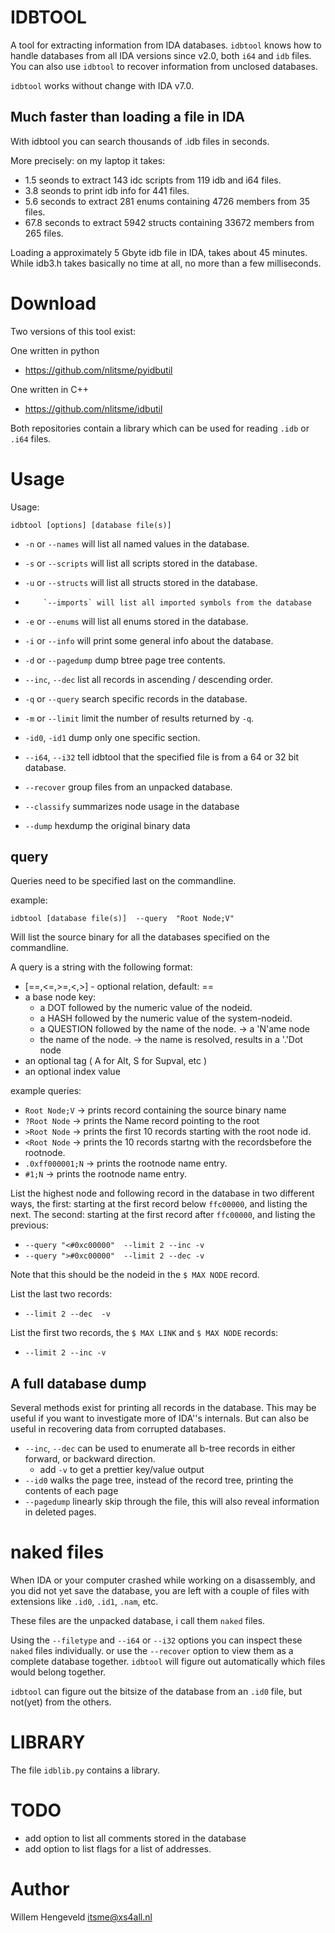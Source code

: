 IDBTOOL
=======

A tool for extracting information from IDA databases.
`idbtool` knows how to handle databases from all IDA versions since v2.0, both `i64` and `idb` files.
You can also use `idbtool` to recover information from unclosed databases.

`idbtool` works without change with IDA v7.0.


Much faster than loading a file in IDA
--------------------------------------

With idbtool you can search thousands of .idb files in seconds.

More precisely: on my laptop it takes:

 *  1.5 seonds to extract 143 idc scripts from 119 idb and i64 files.
 *  3.8 seonds to print idb info for 441 files.
 *  5.6 seconds to extract 281 enums containing 4726 members from 35 files.
 * 67.8 seconds to extract 5942 structs containing 33672 members from 265 files.

Loading a approximately 5 Gbyte idb file in IDA, takes about 45 minutes.
While idb3.h takes basically no time at all, no more than a few milliseconds.



Download
========

Two versions of this tool exist:

One written in python
 * https://github.com/nlitsme/pyidbutil

One written in C++
 * https://github.com/nlitsme/idbutil

Both repositories contain a library which can be used for reading `.idb` or `.i64` files.


Usage
=====

Usage: 

    idbtool [options] [database file(s)]

 * `-n` or `--names`  will list all named values in the database.
 * `-s` or `--scripts` will list all scripts stored in the database.
 * `-u` or `--structs` will list all structs stored in the database.
 *         `--imports` will list all imported symbols from the database
 * `-e` or `--enums` will list all enums stored in the database.
 * `-i` or `--info` will print some general info about the database. 

 * `-d` or `--pagedump`  dump btree page tree contents.
 * `--inc`, `--dec` list all records in ascending / descending order.
 * `-q` or `--query` search specific records in the database.
 * `-m` or `--limit` limit the number of results returned by `-q`.
 * `-id0`, `-id1` dump only one specific section.
 * `--i64`, `--i32` tell idbtool that the specified file is from a 64 or 32 bit database.
 * `--recover` group files from an unpacked database.
 * `--classify` summarizes node usage in the database
 * `--dump`  hexdump the original binary data

query
-----

Queries need to be specified last on the commandline.

example:

    idbtool [database file(s)]  --query  "Root Node;V"

Will list the source binary for all the databases specified on the commandline.

A query is a string with the following format:

 * [==,<=,>=,<,>]  - optional relation, default: ==
 * a base node key:
    * a DOT followed by the numeric value of the nodeid.
    * a HASH followed by the numeric value of the system-nodeid.
    * a QUESTION followed by the name of the node. -> a 'N'ame node
    * the name of the node.  -> the name is resolved, results in a '.'Dot node
 * an optional tag ( A for Alt, S for Supval, etc )
 * an optional index value

example queries:
 * `Root Node;V` -> prints record containing the source binary name
 * `?Root Node` -> prints the Name record pointing to the root
 * `>Root Node` -> prints the first 10 records starting with the root node id.
 * `<Root Node` -> prints the 10 records startng with the recordsbefore the rootnode.
 * `.0xff000001;N` -> prints the rootnode name entry.
 * `#1;N` -> prints the rootnode name entry.

List the highest node and following record in the database in two different ways,
the first: starting at the first record below `ffc00000`, and listing the next.
The second: starting at the first record after `ffc00000`, and listing the previous:
 * `--query "<#0xc00000"  --limit 2 --inc -v`
 * `--query ">#0xc00000"  --limit 2 --dec -v`

Note that this should be the nodeid in the `$ MAX NODE` record.

List the last two records:
 * `--limit 2 --dec  -v`

List the first two records, the `$ MAX LINK` and `$ MAX NODE` records:
 * `--limit 2 --inc -v`


A full database dump
--------------------

Several methods exist for printing all records in the database. This may be useful if
you want to investigate more of IDA''s internals. But can also be useful in recovering
data from corrupted databases.

 * `--inc`, `--dec` can be used to enumerate all b-tree records in either forward, or backward direction.
    * add `-v` to get a prettier key/value output
 * `--id0`  walks the page tree, instead of the record tree, printing the contents of each page
 * `--pagedump` linearly skip through the file, this will also reveal information in deleted pages.

naked files
===========

When IDA or your computer crashed while working on a disassembly, and you did not yet save the database,
you are left with a couple of files with extensions like `.id0`, `.id1`, `.nam`, etc.

These files are the unpacked database, i call them `naked` files.

Using the `--filetype` and `--i64` or `--i32` options you can inspect these `naked` files individually.
or use the `--recover` option to view them as a complete database together.
`idbtool` will figure out automatically which files would belong together.

`idbtool` can figure out the bitsize of the database from an `.id0` file, but not(yet) from the others.


LIBRARY
=======

The file `idblib.py` contains a library.


TODO
====

 * add option to list all comments stored in the database
 * add option to list flags for a list of addresses.

Author
======

Willem Hengeveld <itsme@xs4all.nl>

